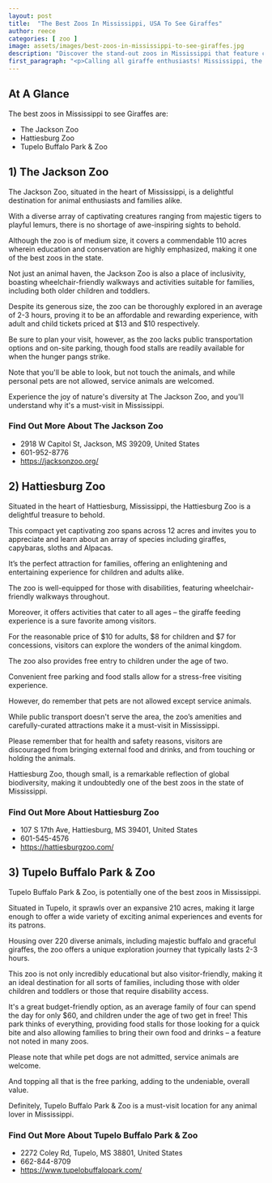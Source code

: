 ```yaml
---
layout: post
title:  "The Best Zoos In Mississippi, USA To See Giraffes"
author: reece
categories: [ zoo ]
image: assets/images/best-zoos-in-mississippi-to-see-giraffes.jpg
description: "Discover the stand-out zoos in Mississippi that feature captivating and educational giraffe exhibits. Get the insider scoop on the best zoos for a chance to feed, learn about, and get up close with these majestic creatures. Enhance your zoo-visit experience now!"
first_paragraph: "<p>Calling all giraffe enthusiasts! Mississippi, the Magnolia State, famous for its rich history, soulful blues music and Southern hospitality, is surprisingly also home to some incredible zoos featuring tall beauties from African savannahs – the giraffes.</p><p>Remember those picture books from childhood with the long-necked creatures nibbling leaves off towering trees? It's time to see them up-close! Let's embark on a magical Mississippi safari as we explore the finest zoos along the mighty Mississippi River, where you can marvel at these captivating creatures in safe, environment-friendly habitats.</p><p>Grab your binoculars and hiking shoes, and get ready to meet the graceful giraffes of Mississippi!</p>"
---
```


<div class="overview" markdown="1"> 

## At A Glance 

The best zoos in Mississippi to see Giraffes are: 

- The Jackson Zoo
- Hattiesburg Zoo
- Tupelo Buffalo Park & Zoo



</div>


## 1) The Jackson Zoo

The Jackson Zoo, situated in the heart of Mississippi, is a delightful destination for animal enthusiasts and families alike. 

With a diverse array of captivating creatures ranging from majestic tigers to playful lemurs, there is no shortage of awe-inspiring sights to behold. 

Although the zoo is of medium size, it covers a commendable 110 acres wherein education and conservation are highly emphasized, making it one of the best zoos in the state. 

Not just an animal haven, the Jackson Zoo is also a place of inclusivity, boasting wheelchair-friendly walkways and activities suitable for families, including both older children and toddlers. 

Despite its generous size, the zoo can be thoroughly explored in an average of 2-3 hours, proving it to be an affordable and rewarding experience, with adult and child tickets priced at $13 and $10 respectively. 

Be sure to plan your visit, however, as the zoo lacks public transportation options and on-site parking, though food stalls are readily available for when the hunger pangs strike. 

Note that you'll be able to look, but not touch the animals, and while personal pets are not allowed, service animals are welcomed. 

Experience the joy of nature's diversity at The Jackson Zoo, and you'll understand why it's a must-visit in Mississippi.

<div class="find-out-more" markdown="1">

### Find Out More About The Jackson Zoo

- 2918 W Capitol St, Jackson, MS 39209, United States
- 601-952-8776
- https://jacksonzoo.org/


</div>




## 2) Hattiesburg Zoo

Situated in the heart of Hattiesburg, Mississippi, the Hattiesburg Zoo is a delightful treasure to behold. 

This compact yet captivating zoo spans across 12 acres and invites you to appreciate and learn about an array of species including giraffes, capybaras, sloths and Alpacas. 

It’s the perfect attraction for families, offering an enlightening and entertaining experience for children and adults alike. 

The zoo is well-equipped for those with disabilities, featuring wheelchair-friendly walkways throughout. 

Moreover, it offers activities that cater to all ages – the giraffe feeding experience is a sure favorite among visitors. 

For the reasonable price of $10 for adults, $8 for children and $7 for concessions, visitors can explore the wonders of the animal kingdom. 

The zoo also provides free entry to children under the age of two. 

Convenient free parking and food stalls allow for a stress-free visiting experience. 

However, do remember that pets are not allowed except service animals. 

While public transport doesn't serve the area, the zoo’s amenities and carefully-curated attractions make it a must-visit in Mississippi. 

Please remember that for health and safety reasons, visitors are discouraged from bringing external food and drinks, and from touching or holding the animals. 

Hattiesburg Zoo, though small, is a remarkable reflection of global biodiversity, making it undoubtedly one of the best zoos in the state of Mississippi.

<div class="find-out-more" markdown="1">

### Find Out More About Hattiesburg Zoo

- 107 S 17th Ave, Hattiesburg, MS 39401, United States
- 601-545-4576
- https://hattiesburgzoo.com/


</div>




## 3) Tupelo Buffalo Park & Zoo

Tupelo Buffalo Park & Zoo, is potentially one of the best zoos in Mississippi. 

Situated in Tupelo, it sprawls over an expansive 210 acres, making it large enough to offer a wide variety of exciting animal experiences and events for its patrons. 

Housing over 220 diverse animals, including majestic buffalo and graceful giraffes, the zoo offers a unique exploration journey that typically lasts 2-3 hours. 

This zoo is not only incredibly educational but also visitor-friendly, making it an ideal destination for all sorts of families, including those with older children and toddlers or those that require disability access. 

It's a great budget-friendly option, as an average family of four can spend the day for only $60, and children under the age of two get in free! This park thinks of everything, providing food stalls for those looking for a quick bite and also allowing families to bring their own food and drinks – a feature not noted in many zoos. 

Please note that while pet dogs are not admitted, service animals are welcome. 

And topping all that is the free parking, adding to the undeniable, overall value. 

Definitely, Tupelo Buffalo Park & Zoo is a must-visit location for any animal lover in Mississippi.

<div class="find-out-more" markdown="1">

### Find Out More About Tupelo Buffalo Park & Zoo

- 2272 Coley Rd, Tupelo, MS 38801, United States
- 662-844-8709
- https://www.tupelobuffalopark.com/


</div>



